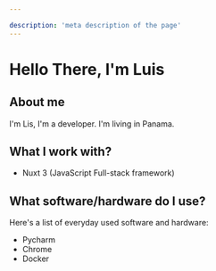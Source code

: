 ```yaml
---

description: 'meta description of the page'
---
```

# Hello There, I'm Luis

## About me

I'm Lis, I'm a developer. I'm  living in Panama.

## What I work with?

- Nuxt 3 (JavaScript Full-stack framework)

## What software/hardware do I use?

Here's a list of everyday used software and hardware:

- Pycharm
- Chrome
- Docker
